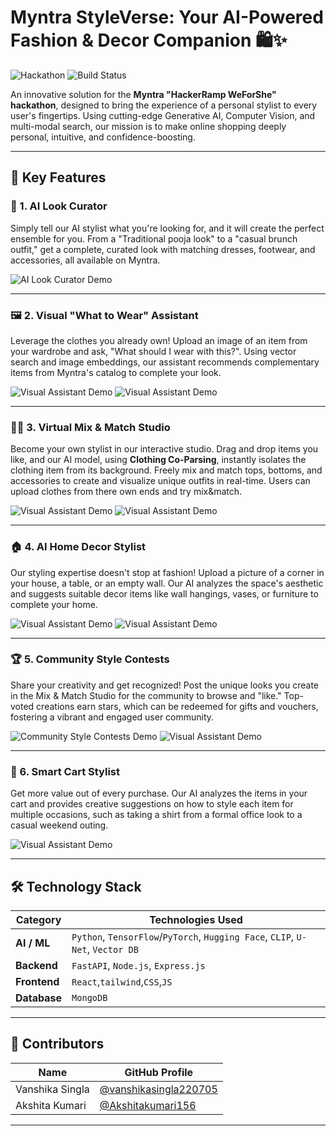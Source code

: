 # Myntra StyleVerse: Your AI-Powered Fashion & Decor Companion 🛍️✨

![Hackathon](https://img.shields.io/badge/Myntra%20HackerRamp-WeForShe-E9386A?style=for-the-badge)
![Build Status](https://img.shields.io/badge/build-passing-brightgreen?style=for-the-badge)

An innovative solution for the **Myntra "HackerRamp WeForShe" hackathon**, designed to bring the experience of a personal stylist to every user's fingertips. Using cutting-edge Generative AI, Computer Vision, and multi-modal search, our mission is to make online shopping deeply personal, intuitive, and confidence-boosting.

---

## 🚀 Key Features

### 👗 1. AI Look Curator
Simply tell our AI stylist what you're looking for, and it will create the perfect ensemble for you. From a "Traditional pooja look" to a "casual brunch outfit," get a complete, curated look with matching dresses, footwear, and accessories, all available on Myntra.

![AI Look Curator Demo](./screenshots/2.png)

---

### 🖼️ 2. Visual "What to Wear" Assistant
Leverage the clothes you already own! Upload an image of an item from your wardrobe and ask, "What should I wear with this?". Using vector search and image embeddings, our assistant recommends complementary items from Myntra's catalog to complete your look.

![Visual Assistant Demo](./screenshots/4.png)
![Visual Assistant Demo](./screenshots/3.png)

---

### 👕👖 3. Virtual Mix & Match Studio
Become your own stylist in our interactive studio. Drag and drop items you like, and our AI model, using **Clothing Co-Parsing**, instantly isolates the clothing item from its background. Freely mix and match tops, bottoms, and accessories to create and visualize unique outfits in real-time.
Users can upload clothes from there own ends and try mix&match.

![Visual Assistant Demo](./screenshots/5.png)
![Visual Assistant Demo](./screenshots/6.png)



---

### 🏠 4. AI Home Decor Stylist
Our styling expertise doesn't stop at fashion! Upload a picture of a corner in your house, a table, or an empty wall. Our AI analyzes the space's aesthetic and suggests suitable decor items like wall hangings, vases, or furniture to complete your home.

![Visual Assistant Demo](./screenshots/7.png)
![Visual Assistant Demo](./screenshots/8.png)


---

### 🏆 5. Community Style Contests
Share your creativity and get recognized! Post the unique looks you create in the Mix & Match Studio for the community to browse and "like." Top-voted creations earn stars, which can be redeemed for gifts and vouchers, fostering a vibrant and engaged user community.

![Community Style Contests Demo](./screenshots/9.png)
![Visual Assistant Demo](./screenshots/10.png)


---

### 🛒 6. Smart Cart Stylist
Get more value out of every purchase. Our AI analyzes the items in your cart and provides creative suggestions on how to style each item for multiple occasions, such as taking a shirt from a formal office look to a casual weekend outing.

![Visual Assistant Demo](./screenshots/11.png)


---

## 🛠️ Technology Stack

| Category          | Technologies Used                                                              |
| ----------------- | ------------------------------------------------------------------------------ |
| **AI / ML** | `Python`, `TensorFlow`/`PyTorch`, `Hugging Face`, `CLIP`, `U-Net`, `Vector DB`     |
| **Backend** | `FastAPI`, `Node.js`, `Express.js`                                             |
| **Frontend** | `React`,`tailwind`,`CSS`,`JS`               |
| **Database** | `MongoDB`                                   |

---

## 👥 Contributors

| Name             | GitHub Profile                                                 |
| ---------------- | -------------------------------------------------------------- |
| Vanshika Singla  | [@vanshikasingla220705](https://github.com/vanshikasingla220705) |
| Akshita Kumari   | [@Akshitakumari156](https://github.com/Akshitakumari156)         |


---
